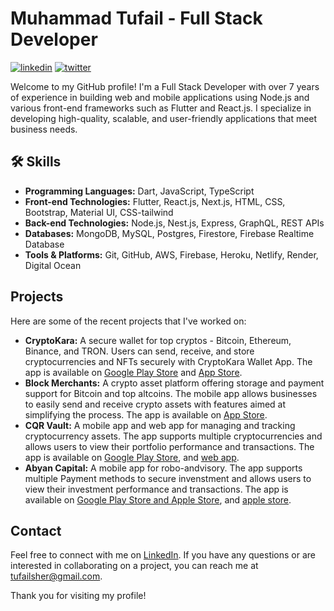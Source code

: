# Muhammad Tufail - Full Stack Developer
[![linkedin](https://img.shields.io/badge/linkedin-0A66C2?style=for-the-badge&logo=linkedin&logoColor=white)](https://www.linkedin.com/in/tufail-sher-b0b490142/)
[![twitter](https://img.shields.io/badge/twitter-1DA1F2?style=for-the-badge&logo=twitter&logoColor=white)](https://twitter.com/tufailsher)



Welcome to my GitHub profile! I'm a Full Stack Developer with over 7 years of experience in building web and mobile applications using Node.js and various front-end frameworks such as Flutter and React.js. I specialize in developing high-quality, scalable, and user-friendly applications that meet business needs.

## 🛠 Skills

- **Programming Languages:** Dart, JavaScript, TypeScript
- **Front-end Technologies:** Flutter, React.js, Next.js, HTML, CSS, Bootstrap, Material UI, CSS-tailwind
- **Back-end Technologies:** Node.js, Nest.js, Express, GraphQL, REST APIs
- **Databases:** MongoDB, MySQL, Postgres, Firestore, Firebase Realtime Database
- **Tools & Platforms:** Git, GitHub, AWS, Firebase, Heroku, Netlify, Render, Digital Ocean

## Projects

Here are some of the recent projects that I've worked on:

- **CryptoKara:** A secure wallet for top cryptos - Bitcoin, Ethereum, Binance, and TRON. Users can send, receive, and store cryptocurrencies and NFTs securely with CryptoKara Wallet App. The app is available on [Google Play Store](https://play.google.com/store/apps/details?id=com.cryptokara&hl=en&gl=US) and [App Store](https://apps.apple.com/us/app/cryptokara/id1574682003).
- **Block Merchants:** A crypto asset platform offering storage and payment support for Bitcoin and top altcoins. The mobile app allows businesses to easily send and receive crypto assets with features aimed at simplifying the process. The app is available on [App Store](https://apps.apple.com/us/app/block-merchants/id1574668097).
- **CQR Vault:** A mobile app and web app for managing and tracking cryptocurrency assets. The app supports multiple cryptocurrencies and allows users to view their portfolio performance and transactions. The app is available on [Google Play Store](https://play.google.com/store/apps/details?id=com.cqrvault&hl=en&gl=US), and [web app](https://cqrvault.org/).
- **Abyan Capital:** A mobile app for robo-andvisory. The app supports multiple Payment methods to secure invenstment and allows users to view their investment performance and transactions. The app is available on [Google Play Store and Apple Store](https://play.google.com/store/apps/details?id=app.abyan_capital.prod&hl=en&gl=US), and [apple store](https://apps.apple.com/us/app/abyan-%D8%A3%D8%A8%D9%8A%D8%A7%D9%86/id1613480345?mt=8).


## Contact

Feel free to connect with me on [LinkedIn](https://www.linkedin.com/in/tufail-sher-b0b490142/). If you have any questions or are interested in collaborating on a project, you can reach me at [tufailsher@gmail.com](mailto:tufailsher@gmail.com).

Thank you for visiting my profile!



